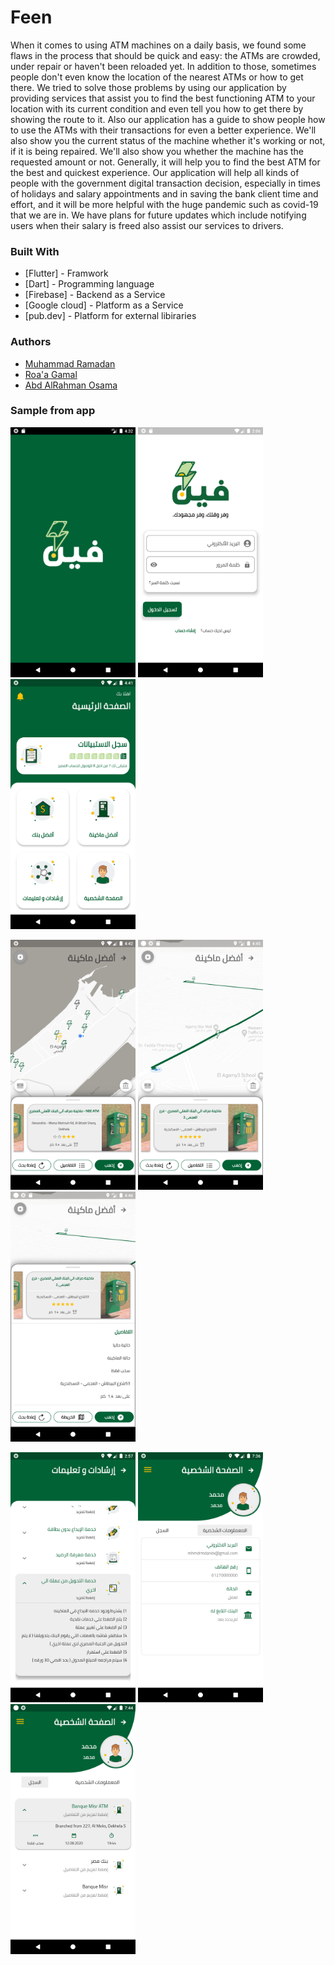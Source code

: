 # Feen

When it comes to using ATM machines on a daily basis, we found some flaws in the process that should be quick and easy: the ATMs are crowded, under repair or haven't been reloaded yet. In addition to those, sometimes people don't even know the location of the nearest ATMs or how to get there.
We tried to solve those problems by using our application by providing services that assist you to find the best functioning ATM to your location with its current condition and even tell you how to get there by showing the route to it. Also our application has a guide to show people how to use the ATMs with their transactions for even a better experience.
We'll also show you the current status of the machine whether it's working or not, if it is being repaired. We'll also show you whether the machine has the requested amount or not. Generally, it will help you to find the best ATM for the best and quickest experience. 
Our application will help all kinds of people with the government digital transaction decision, especially in times of holidays and salary appointments and in saving the bank client time and effort, and it will be more helpful with the huge pandemic such as covid-19 that we are in.
We have plans for future updates which include notifying users when their salary is freed also assist our services to drivers.

### Built With

* [Flutter] - Framwork
* [Dart] - Programming language
* [Firebase] -  Backend as a Service
* [Google cloud] -  Platform as a Service
* [pub.dev] - Platform for external libiraries

### Authors

* [Muhammad Ramadan](https://www.linkedin.com/in/m7mdramadandx/)
* [Roa'a Gamal](https://www.linkedin.com/in/roaagamal10/)
* [Abd AlRahman Osama](https://github.com/abdelrahman-osama793)


### Sample from app

<img src="screenshots/spashScreen.png" width=200> <img src="screenshots/login.png" width=200>  <img src="screenshots/dashboard.png" width=200> 

<img src="screenshots/atmFinder1.png" width=200> <img src="screenshots/navigationATM.png" width=200>  <img src="screenshots/atmDetails.png" width=200> 

<img src="screenshots/tips.png" width=200> <img src="screenshots/profile.png" width=200>  <img src="screenshots/history.png" width=200> 
